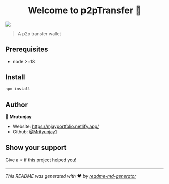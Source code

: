 <h1 align="center">Welcome to p2pTransfer 👋</h1>
<p>
  <img src="https://img.shields.io/badge/node-%3E%3D18-blue.svg" />
</p>

> A p2p transfer wallet

## Prerequisites

- node >=18

## Install

```sh
npm install
```

## Author

👤 **Mrutunjay**

* Website: https://mjayportfolio.netlify.app/
* Github: [@Mrityunjay1](https://github.com/Mrityunjay1)

## Show your support

Give a ⭐️ if this project helped you!

***
_This README was generated with ❤️ by [readme-md-generator](https://github.com/kefranabg/readme-md-generator)_